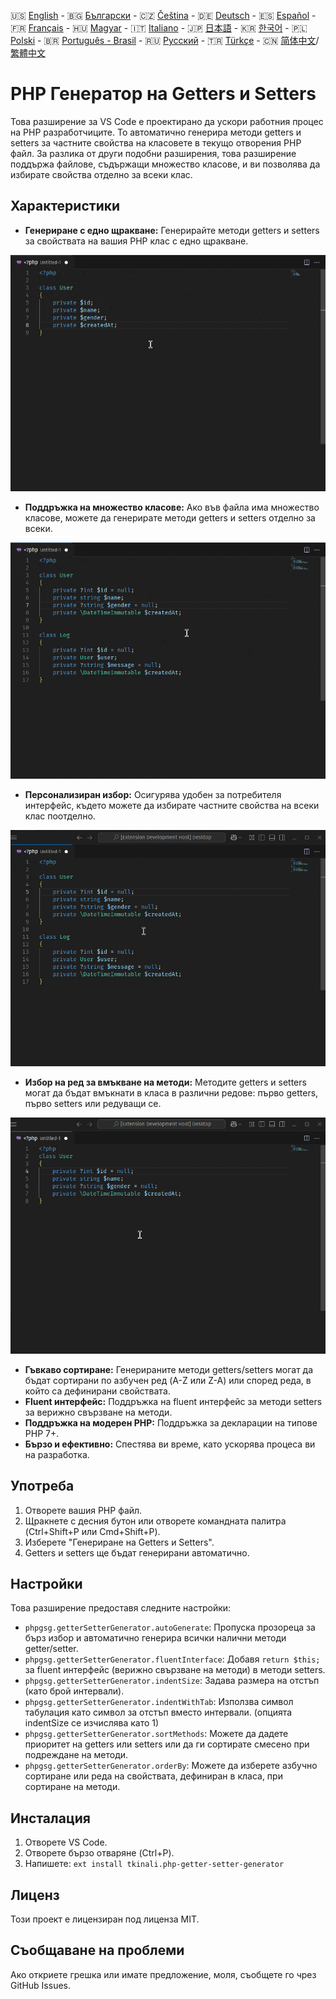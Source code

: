 🇺🇸 [English](./README.md) - 🇧🇬 [Български](./README_BG.md) - 🇨🇿 [Čeština](./README_CS.md) - 🇩🇪 [Deutsch](./README_DE.md) - 🇪🇸 [Español](./README_ES.md) - 🇫🇷 [Français](./README_FR.md) - 🇭🇺 [Magyar](./README_HU.md) - 🇮🇹 [Italiano](./README_IT.md) - 🇯🇵 [日本語](./README_JA.md) - 🇰🇷 [한국어](./README_KO.md) - 🇵🇱 [Polski](./README_PL.md) - 🇧🇷 [Português - Brasil](./README_PT-BR.md) - 🇷🇺 [Русский](./README_RU.md) - 🇹🇷 [Türkçe](./README_TR.md) - 🇨🇳 [简体中文](./README_ZH-CN.md)/[繁體中文](./README_ZH-TW.md)

# PHP Генератор на Getters и Setters

Това разширение за VS Code е проектирано да ускори работния процес на PHP разработчиците. То автоматично генерира методи getters и setters за частните свойства на класовете в текущо отворения PHP файл. За разлика от други подобни разширения, това разширение поддържа файлове, съдържащи множество класове, и ви позволява да избирате свойства отделно за всеки клас.

## Характеристики

- **Генериране с едно щракване:** Генерирайте методи getters и setters за свойствата на вашия PHP клас с едно щракване.

![Генериране с едно щракване](images/one-click.gif "Генериране с едно щракване")

- **Поддръжка на множество класове:** Ако във файла има множество класове, можете да генерирате методи getters и setters отделно за всеки.

![Поддръжка на множество класове](images/multi-class.gif "Поддръжка на множество класове")

- **Персонализиран избор:** Осигурява удобен за потребителя интерфейс, където можете да избирате частните свойства на всеки клас поотделно.

![Персонализиран избор](images/property-select.gif "Персонализиран избор")

- **Избор на ред за вмъкване на методи:** Методите getters и setters могат да бъдат вмъкнати в класа в различни редове: първо getters, първо setters или редуващи се.

![Избор на ред за вмъкване на методи](images/flexible-sort.gif "Избор на ред за вмъкване на методи")

- **Гъвкаво сортиране:** Генерираните методи getters/setters могат да бъдат сортирани по азбучен ред (A-Z или Z-A) или според реда, в който са дефинирани свойствата.
- **Fluent интерфейс:** Поддръжка на fluent интерфейс за методи setters за верижно свързване на методи.
- **Поддръжка на модерен PHP:** Поддръжка за декларации на типове PHP 7+.
- **Бързо и ефективно:** Спестява ви време, като ускорява процеса ви на разработка.

## Употреба

1. Отворете вашия PHP файл.
2. Щракнете с десния бутон или отворете командната палитра (Ctrl+Shift+P или Cmd+Shift+P).
3. Изберете "Генериране на Getters и Setters".
4. Getters и setters ще бъдат генерирани автоматично.

## Настройки

Това разширение предоставя следните настройки:

- `phpgsg.getterSetterGenerator.autoGenerate`: Пропуска прозореца за бърз избор и автоматично генерира всички налични методи getter/setter.
- `phpgsg.getterSetterGenerator.fluentInterface`: Добавя `return $this;` за fluent интерфейс (верижно свързване на методи) в методи setters.
- `phpgsg.getterSetterGenerator.indentSize`: Задава размера на отстъп (като брой интервали).
- `phpgsg.getterSetterGenerator.indentWithTab`: Използва символ табулация като символ за отстъп вместо интервали. (опцията indentSize се изчислява като 1)
- `phpgsg.getterSetterGenerator.sortMethods`: Можете да дадете приоритет на getters или setters или да ги сортирате смесено при подреждане на методи.
- `phpgsg.getterSetterGenerator.orderBy`: Можете да изберете азбучно сортиране или реда на свойствата, дефиниран в класа, при сортиране на методи.

## Инсталация

1. Отворете VS Code.
2. Отворете бързо отваряне (Ctrl+P).
3. Напишете: `ext install tkinali.php-getter-setter-generator`

## Лиценз

Този проект е лицензиран под лиценза MIT.

## Съобщаване на проблеми

Ако откриете грешка или имате предложение, моля, съобщете го чрез GitHub Issues.